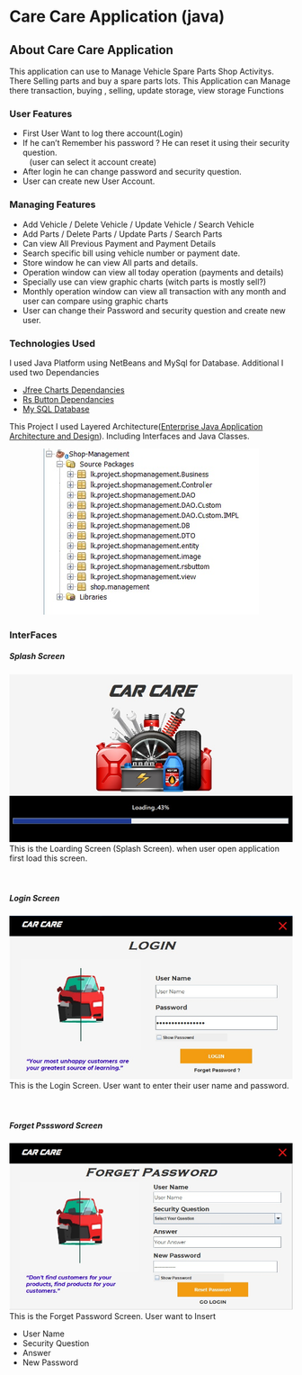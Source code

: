 # Care Care Application (java)
## About Care Care Application

<div>
   <body> This application can use to Manage Vehicle Spare Parts Shop Activitys. There Selling parts and buy a spare parts lots.
        This Application can Manage there transaction, buying , selling, update storage, view storage Functions
   </body>
</div>

### User Features
<div>
    <ul>
        <li>First User Want to log there account(Login)</li>
        <li>If he can’t Remember his password ? He can reset it using their security question.</li>
         &nbsp &nbsp(user can select it account create) 
        <li>After login he can change password and security question.</li>
        <li>User can create new User Account.</li>
    </ul>
 </div>
 
 ### Managing Features
 <div>
       <ul>
           <li>Add Vehicle / Delete Vehicle / Update Vehicle / Search Vehicle</li>
           <li>Add  Parts / Delete Parts / Update Parts / Search Parts</li>
           <li>Can view All Previous Payment and Payment Details</li>
           <li>Search specific bill using vehicle number or payment date.</li>
           <li>Store window he can view All parts and details.</li>
           <li>Operation window can view all today operation (payments and details)</li>
           <li>Specially use can view graphic charts (witch parts is mostly sell?)</li>
           <li>Monthly operation window can view all transaction with any month and user can compare using graphic charts </li>
           <li>User can change their Password and security question and create new user.</li>
       </ul>
 </div>
 
 ### Technologies Used
 <div>
      <body>I used Java Platform using NetBeans and MySql for Database. Additional I used two Dependancies
             <ul>
             <li><a href="https://jar-download.com/artifacts/org.jfree/jfreechart/1.0.14/source-code">Jfree Charts Dependancies</a></li>
             <li><a href="http://plugins.netbeans.org/plugin/73575/rojerusan-lib-jar">Rs Button Dependancies</a></li>
             <li><a href="https://dev.mysql.com/downloads/">My SQL Database</a></li>
             </ul>
         </body>
        <p> This Project I used Layered Architecture(<a href="https://www.developer.com/design/article.php/10925_3808106_4/Introducing-Enterprise-Java-Application-Architecture-and-Design.htm">Enterprise Java Application Architecture and Design</a>). Including Interfaces and Java Classes.</p>
         
 <p align="center" ><img src="Read_Me_Img/architecture.jpg"></p>
 </div>
 
 ### InterFaces
 ##### Splash Screen
 <div>
      <img src="Read_Me_Img/splash%20screen.jpg"><br>
   This is the Loarding Screen (Splash Screen).
   when user open application first load this screen.
 </div>
 <br>
 <br>
 
 ##### Login Screen
 <div>
      <img src="Read_Me_Img/Login.jpg"><br>
   This is the Login Screen.
   User want to enter their user name and password.
 </div>
 <br>
 <br>
 
  ##### Forget Psssword Screen
 <div>
      <img src="Read_Me_Img/Forget%20Password.jpg"><br>
   This is the Forget Password Screen.
   User want to Insert
   <ul>
      <li>User Name</li>
      <li>Security Question</li>
      <li>Answer</li>
      <li>New Password</li>
      </ul>
 </div>
 <br>
 <br>
 
 
 
 
 
 
 
 
